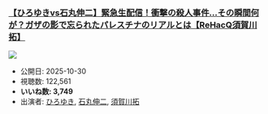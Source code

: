 ### [【ひろゆきvs石丸伸二】緊急生配信！衝撃の殺人事件…その瞬間何が？ガザの影で忘られたパレスチナのリアルとは【ReHacQ須賀川拓】](https://www.youtube.com/watch?v=wFG1mTfeELo)
[![](https://img.youtube.com/vi/wFG1mTfeELo/sddefault.jpg)](https://www.youtube.com/watch?v=wFG1mTfeELo)
-   公開日: 2025-10-30
-   視聴数: 122,561
-   **いいね数: 3,749**
-   出演者: [ひろゆき](/rehacq_fan/people/ひろゆき "wikilink"), [石丸伸二](/rehacq_fan/people/石丸伸二 "wikilink"), [須賀川拓](/rehacq_fan/people/須賀川拓 "wikilink")
